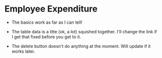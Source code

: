 # Employee Expenditure

* The basics work as far as I can tell!

* The table data is a litte (ok, a lot) squished together. I'll change the link if I get that fixed before you get to it.

* The delete button doesn't do anything at the moment. Will update if it works later.
